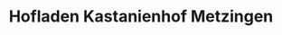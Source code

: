 ---
title: "Hofladen Kastanienhof Metzingen"
url: /eldingen/hofladen-kastanienhof-metzingen/
shop: Supermarkt
---